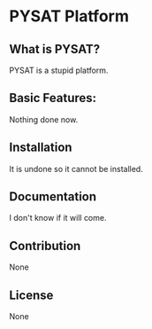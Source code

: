 # PYSAT Platform

## What is PYSAT?

PYSAT is a stupid platform.

## Basic Features:

Nothing done now.

## Installation

It is undone so it cannot be installed.

## Documentation

I don't know if it will come.

## Contribution

None

## License

None

